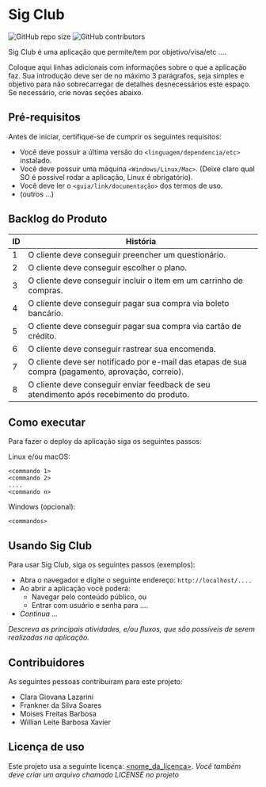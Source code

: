 # Sig Club

<!--- Exemplos de badges. Acesse https://shields.io para outras opções. Você pode querer incluir informações de dependencias, build, testes, licença, etc. --->
![GitHub repo size](https://img.shields.io/github/repo-size/hsborges/progweb-template)
![GitHub contributors](https://img.shields.io/github/contributors/hsborges/progweb-template)

Sig Club é uma aplicação que permite/tem por objetivo/visa/etc .... 

Coloque aqui linhas adicionais com informações sobre o que a aplicação faz. Sua introdução deve ser de no máximo 3 parágrafos, seja simples e objetivo para não sobrecarregar de detalhes desnecessários este espaço. Se necessário, crie novas seções abaixo.

## Pré-requisitos

Antes de iniciar, certifique-se de cumprir os seguintes requisitos:
<!--- Estes são alguns exemplos de requisitos. Adicione, duplique e remove como necessário --->
* Você deve possuir a última versão do `<linguagem/dependencia/etc>` instalado.
* Você deve possuir uma máquina `<Windows/Linux/Mac>`. (Deixe claro qual SO é possível rodar a aplicação, Linux é obrigatório).
* Você deve ler o `<guia/link/documentação>` dos termos de uso.
* (outros ...)

## Backlog do Produto

| ID |  História  |
| ------------------- | ------------------- |
|  1 |  O cliente deve conseguir preencher um questionário. |
|  2 |  O cliente deve conseguir escolher o plano. |
|  3 |  O cliente deve conseguir incluir o item em um carrinho de compras. |
|  4 |  O cliente deve conseguir pagar sua compra via boleto bancário. |
|  5 |  O cliente deve conseguir pagar sua compra via cartão de crédito. |
|  6 |  O cliente deve conseguir rastrear sua encomenda. |
|  7 |  O cliente deve ser notificado por e-mail das etapas de sua compra (pagamento, aprovação, correio). |
|  8 |  O cliente deve conseguir enviar feedback de seu atendimento após recebimento do produto. |

## Como executar

Para fazer o deploy da aplicação siga os seguintes passos:

Linux e/ou macOS:
```
<commando 1>
<commando 2>
....
<commando n>
```

Windows (opcional):
```
<commandos>
```

## Usando Sig Club

Para usar Sig Club, siga os seguintes passos (exemplos):

* Abra o navegador e digite o seguinte endereço: `http://localhost/....`
* Ao abrir a aplicação você poderá:
  * Navegar pelo conteúdo público, ou
  * Entrar com usuário e senha para ....
* *Continua ...*  

*Descreva as principais atividades, e/ou fluxos, que são possíveis de serem realizadas na aplicação.*

## Contribuidores

As seguintes pessoas contribuiram para este projeto:

* Clara Giovana Lazarini
* Frankner da Silva Soares
* Moises Freitas Barbosa
* Willian Leite Barbosa Xavier

## Licença de uso

<!--- Se não tiver certeza de qual, verifique este site: https://choosealicense.com/--->
Este projeto usa a seguinte licença: [<nome_da_licenca>](<link>).
*Você também deve criar um arquivo chamado LICENSE no projeto*

